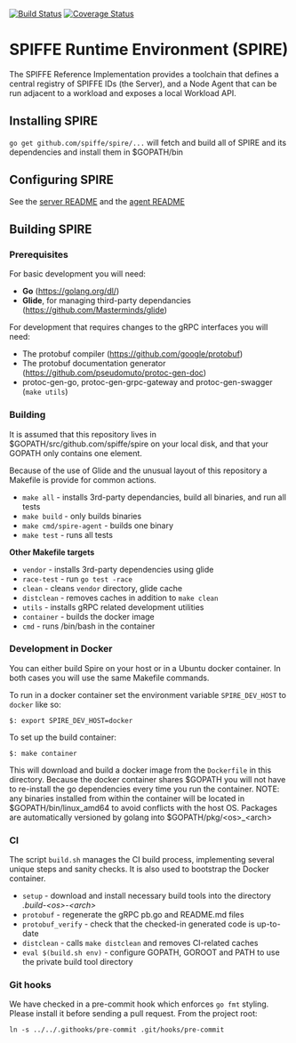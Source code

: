 [![Build Status](https://travis-ci.com/spiffe/spire.svg?token=pXzs6KRAUrxbEXnwHsPs&branch=master)](https://travis-ci.com/spiffe/spire)
[![Coverage Status](https://coveralls.io/repos/github/spiffe/spire/badge.svg?branch=master&t=GWBRCP)](https://coveralls.io/github/spiffe/spire?branch=master)

# SPIFFE Runtime Environment (SPIRE)

The SPIFFE Reference Implementation provides a toolchain that defines a central registry of
SPIFFE IDs (the Server), and a Node Agent that can be run adjacent to a workload and
exposes a local Workload API.

## Installing SPIRE

`go get github.com/spiffe/spire/...` will fetch and build all of SPIRE and its
dependencies and install them in $GOPATH/bin

## Configuring SPIRE

See the [server README](/cmd/spire-server/README.md) and the [agent
README](/cmd/spire-agent/README.md)

## Building SPIRE

### Prerequisites

For basic development you will need:

* **Go** (https://golang.org/dl/)
* **Glide**, for managing third-party dependancies (https://github.com/Masterminds/glide)

For development that requires changes to the gRPC interfaces you will need:

* The protobuf compiler (https://github.com/google/protobuf)
* The protobuf documentation generator (https://github.com/pseudomuto/protoc-gen-doc)
* protoc-gen-go, protoc-gen-grpc-gateway and protoc-gen-swagger (`make utils`)


###  Building

It is assumed that this repository lives in $GOPATH/src/github.com/spiffe/spire on your local disk,
and that your GOPATH only contains one element.

Because of the use of Glide and the unusual layout of this repository a Makefile is provide for
common actions.

* `make all` - installs 3rd-party dependancies, build all binaries, and run all tests
* `make build` - only builds binaries
* `make cmd/spire-agent` - builds one binary
* `make test` - runs all tests

**Other Makefile targets**

* `vendor` - installs 3rd-party dependencies using glide
* `race-test` - run `go test -race`
* `clean` - cleans `vendor` directory, glide cache
* `distclean` - removes caches in addition to `make clean`
* `utils` - installs gRPC related development utilities
* `container` - builds the docker image
* `cmd` - runs /bin/bash in the container

### Development in Docker

You can either build Spire on your host or in a Ubuntu docker container. In both cases you will use
the same Makefile commands.

To run in a docker container set the environment variable `SPIRE_DEV_HOST` to `docker` like so:

```
$: export SPIRE_DEV_HOST=docker
```

To set up the build container:

```
$: make container
```

This will download and build a docker image from the `Dockerfile` in this directory. Because the
docker container shares $GOPATH you will not have to re-install the go dependencies every time you
run the container. NOTE: any binaries installed from within the container will be located in
$GOPATH/bin/linux_amd64 to avoid conflicts with the host OS. Packages are automatically versioned by
golang into $GOPATH/pkg/\<os\>_\<arch\>

### CI

The script `build.sh` manages the CI build process, implementing several unique steps and sanity
checks. It is also used to bootstrap the Docker container.

* `setup` - download and install necessary build tools into the directory *.build-\<os\>-\<arch\>*
* `protobuf` - regenerate the gRPC pb.go and README.md files
* `protobuf_verify` - check that the checked-in generated code is up-to-date
* `distclean` - calls `make distclean` and removes CI-related caches
* `eval $(build.sh env)` - configure GOPATH, GOROOT and PATH to use the private build tool directory


### Git hooks

We have checked in a pre-commit hook which enforces `go fmt` styling. Please install it
before sending a pull request. From the project root:

```
ln -s ../../.githooks/pre-commit .git/hooks/pre-commit
```
